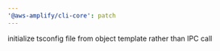 ```yaml
---
'@aws-amplify/cli-core': patch
---
```


initialize tsconfig file from object template rather than IPC call
